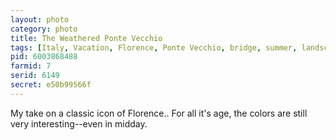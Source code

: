 ```yaml
---
layout: photo
category: photo
title: The Weathered Ponte Vecchio
tags: [Italy, Vacation, Florence, Ponte Vecchio, bridge, summer, landscape, architecture, cycomachead, Michael Ball, Canon, 7D]
pid: 6003868488
farmid: 7
serid: 6149
secret: e50b99566f
---
```


My take on a classic icon of Florence.. For all it's age, the colors are still very interesting--even in midday.
